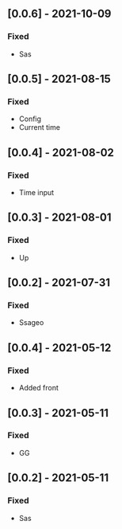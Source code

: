 ## [0.0.6] - 2021-10-09

### Fixed
-    Sas

## [0.0.5] - 2021-08-15

### Fixed
-    Config
-    Current time

## [0.0.4] - 2021-08-02

### Fixed
-    Time input

## [0.0.3] - 2021-08-01

### Fixed
-    Up

## [0.0.2] - 2021-07-31

### Fixed
-    Ssageo

## [0.0.4] - 2021-05-12

### Fixed
-    Added front

## [0.0.3] - 2021-05-11

### Fixed
-    GG

## [0.0.2] - 2021-05-11

### Fixed
-    Sas

